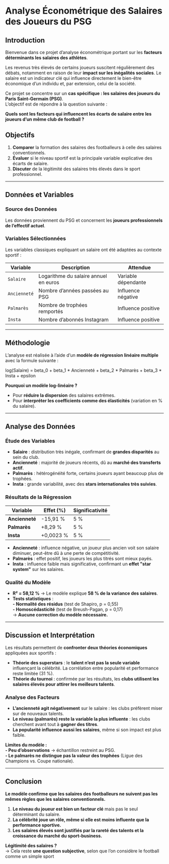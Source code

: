# Analyse Économétrique des Salaires des Joueurs du PSG  

## Introduction  
Bienvenue dans ce projet d’analyse économétrique portant sur les **facteurs déterminants les salaires des athlètes**.  

Les revenus très élevés de certains joueurs suscitent régulièrement des débats, notamment en raison de leur **impact sur les inégalités sociales**. Le salaire est un indicateur clé qui influence directement le bien-être économique d’un individu et, par extension, celui de la société.  

Ce projet se concentre sur un **cas spécifique : les salaires des joueurs du Paris Saint-Germain (PSG)**.  
L’objectif est de répondre à la question suivante :  

**Quels sont les facteurs qui influencent les écarts de salaire entre les joueurs d’un même club de football ?**  

## Objectifs  
1. **Comparer** la formation des salaires des footballeurs à celle des salaires conventionnels.  
2. **Évaluer** si le niveau sportif est la principale variable explicative des écarts de salaire.  
3. **Discuter** de la légitimité des salaires très élevés dans le sport professionnel.  

---

## Données et Variables  

### Source des Données  
Les données proviennent du PSG et concernent les **joueurs professionnels de l’effectif actuel**.  

### Variables Sélectionnées  
Les variables classiques expliquant un salaire ont été adaptées au contexte sportif :  

| **Variable**  | **Description**  | **Attendue**  |
|--------------|----------------|--------------|
| `Salaire`  | Logarithme du salaire annuel en euros  | Variable dépendante |
| `Ancienneté` | Nombre d’années passées au PSG  | Influence négative |
| `Palmarès` | Nombre de trophées remportés | Influence positive |
| `Insta` | Nombre d’abonnés Instagram | Influence positive |

---

## Méthodologie  

L’analyse est réalisée à l’aide d’un **modèle de régression linéaire multiple** avec la formule suivante :  

log(Salaire) = beta_0 + beta_1 * Ancienneté + beta_2 * Palmarès + beta_3 * Insta + epsilon

**Pourquoi un modèle log-linéaire ?**  
- Pour **réduire la dispersion** des salaires extrêmes.  
- Pour **interpréter les coefficients comme des élasticités** (variation en % du salaire).  

---

## Analyse des Données  

### Étude des Variables  
- **Salaire** : distribution très inégale, confirmant de **grandes disparités** au sein du club.  
- **Ancienneté** : majorité de joueurs récents, dû au **marché des transferts actif**.  
- **Palmarès** : hétérogénéité forte, certains joueurs ayant beaucoup plus de trophées.  
- **Insta** : grande variabilité, avec des **stars internationales très suivies**.  

### Résultats de la Régression  

| **Variable**  | **Effet (%)**  | **Significativité** |
|--------------|--------------|----------------|
| **Ancienneté** | -15,91 %  | 5 % |
| **Palmarès** | +8,29 % | 5 % |
| **Insta** | +0,0023 % | 5 % |

- **Ancienneté** : influence négative, un joueur plus ancien voit son salaire diminuer, peut-être dû à une perte de compétitivité.  
- **Palmarès** : effet positif, les joueurs les plus titrés sont mieux payés.  
- **Insta** : influence faible mais significative, confirmant un **effet "star system"** sur les salaires.  

### Qualité du Modèle  
- **R² = 58,12 %** → Le modèle explique **58 % de la variance des salaires**.  
- **Tests statistiques** :  
  **- Normalité des résidus** (test de Shapiro, p = 0,55)  
  **- Homoscédasticité** (test de Breush-Pagan, p = 0,17)  
  → **Aucune correction du modèle nécessaire.**  

---

## Discussion et Interprétation  

Les résultats permettent de **confronter deux théories économiques** appliquées aux sportifs :  

- **Théorie des superstars** : le **talent n’est pas la seule variable** influençant la célébrité. La corrélation entre popularité et performance reste limitée (31 %).  
- **Théorie du tournoi** : confirmée par les résultats, les **clubs utilisent les salaires élevés pour attirer les meilleurs talents**.  

### Analyse des Facteurs  
- **L’ancienneté agit négativement** sur le salaire : les clubs préfèrent miser sur de nouveaux talents.  
- **Le niveau (palmarès) reste la variable la plus influente** : les clubs cherchent avant tout à **gagner des titres**.  
- **La popularité influence aussi les salaires**, même si son impact est plus faible.  

**Limites du modèle :**  
  **- Peu d’observations** → échantillon restreint au PSG.  
  **- Le palmarès ne distingue pas la valeur des trophées** (Ligue des Champions vs. Coupe nationale).  

---

## Conclusion  

**Le modèle confirme que les salaires des footballeurs ne suivent pas les mêmes règles que les salaires conventionnels.**  

1. **Le niveau du joueur est bien un facteur clé** mais pas le seul déterminant du salaire.  
2. **La célébrité joue un rôle, même si elle est moins influente que la performance sportive.**  
3. **Les salaires élevés sont justifiés par la rareté des talents et la croissance du marché du sport-business.**  

**Légitimité des salaires ?**  
→ Cela reste **une question subjective**, selon que l’on considère le football comme un simple sport
